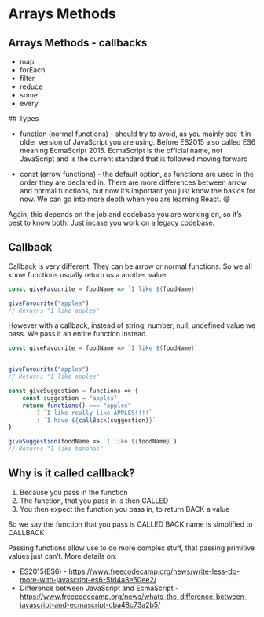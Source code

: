 # Arrays Methods

## Arrays Methods - callbacks

- map
- forEach
- filter
- reduce
- some
- every


## Types
- function (normal functions) - should try to avoid, as you mainly see it in older version of JavaScript you are using. Before ES2015 also called ES6 meaning EcmaScript 2015. EcmaScript is the official name, not JavaScript and is the current standard that is followed moving forward

- const (arrow functions) - the default option, as functions are used in the order they are declared in. There are more differences between arrow and normal functions, but now it’s important you just know the basics for now. We can go into more depth when you are learning React. :sweat_smile:

Again, this depends on the job and codebase you are working on, so it’s best to know both. Just incase you work on a legacy codebase.

## Callback
Callback is very different. They can be arrow or normal functions.
So we all know functions usually return us a another value.

```js static
const giveFavourite = foodName => `I like ${foodName}`

giveFavourite("apples")
// Returns "I like apples"
```

However with a callback, instead of string, number, null, undefined value we pass. We pass it an entire function instead.

```js static
const giveFavourite = foodName => `I like ${foodName}`


giveFavourite("apples")
// Returns "I like apples"

const giveSuggestion = functions => {
	const suggestion = "apples"
	return functions() === "apples"  
		? `I like really like APPLES!!!!`
		: `I have ${callBack(suggestion)}`
}

giveSuggestion(foodName => `I like ${foodName}`)
// Returns "I like bananas"
```

## Why is it called callback?

1) Because you pass in the function
2) The function, that you pass in is then CALLED
3) You then expect the function you pass in, to return BACK a value

So we say the function that you pass is CALLED BACK name is simplified to CALLBACK

Passing functions allow use to do more complex stuff, that passing primitive values just can’t.
More details on:
- ES2015(ES6) - https://www.freecodecamp.org/news/write-less-do-more-with-javascript-es6-5fd4a8e50ee2/
- Difference between JavaScript and EcmaScript - https://www.freecodecamp.org/news/whats-the-difference-between-javascript-and-ecmascript-cba48c73a2b5/
